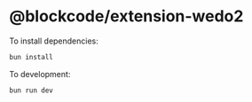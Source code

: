 # @blockcode/extension-wedo2

To install dependencies:

```bash
bun install
```

To development:

```bash
bun run dev
```
